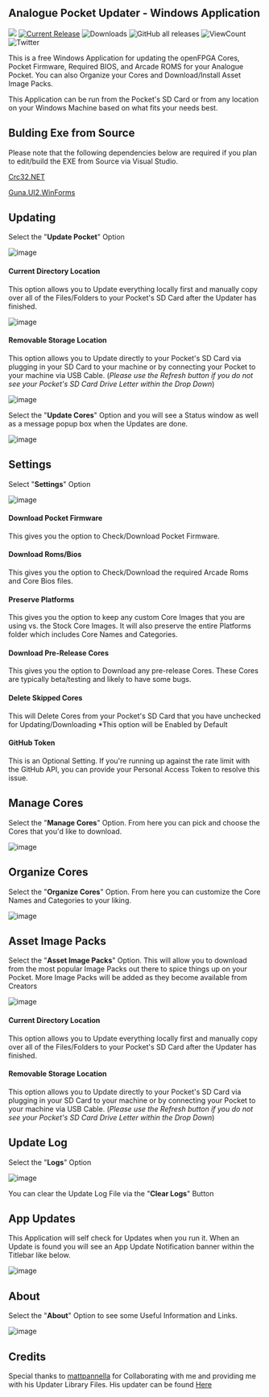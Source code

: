 ## Analogue Pocket Updater - Windows Application ##
[![](https://img.shields.io/static/v1?label=Sponsor&message=%E2%9D%A4&logo=GitHub&color=%23fe8e86)](https://github.com/sponsors/RetroDriven) [![Current Release](https://img.shields.io/github/v/release/RetroDriven/Pocket_Updater?label=Current%20Release)](https://github.com/RetroDriven/Pocket_Updater/releases/latest) ![Downloads](https://img.shields.io/github/downloads/RetroDriven/Pocket_Updater/latest/total?label=Downloads) ![GitHub all releases](https://img.shields.io/github/downloads/RetroDriven/Pocket_Updater/total?label=Total%20Downloads) ![ViewCount](https://views.whatilearened.today/views/github/RetroDriven/Pocket_Updater.svg) ![Twitter](https://img.shields.io/twitter/url/https/twitter.com/RetroDriven.svg?style=social&label=Follow%20%40RetroDriven)

This is a free Windows Application for updating the openFPGA Cores, Pocket Firmware, Required BIOS, and Arcade ROMS for your Analogue Pocket. You can also Organize your Cores and Download/Install Asset Image Packs.

This Application can be run from the Pocket's SD Card or from any location on your Windows Machine based on what fits your needs best.

## Bulding Exe from Source ##
Please note that the following dependencies below are required if you plan to edit/build the EXE from Source via Visual Studio.

[Crc32.NET](https://www.nuget.org/packages/Crc32.NET)

[Guna.UI2.WinForms](https://www.nuget.org/packages/Guna.UI2.WinForms)

## Updating ##

Select the "**Update Pocket**" Option

![image](https://github.com/RetroDriven/Pocket_Updater/blob/master/Sceenshots/Main.png)

#### Current Directory Location
This option allows you to Update everything locally first and manually copy over all of the Files/Folders to your Pocket's SD Card after the Updater has finished. 

![image](https://github.com/RetroDriven/Pocket_Updater/blob/master/Sceenshots/Update.png)

#### Removable Storage Location
This option allows you to Update directly to your Pocket's SD Card via plugging in your SD Card to your machine or by connecting your Pocket to your machine via USB Cable. (*Please use the Refresh button if you do not see your Pocket's SD Card Drive Letter within the Drop Down*)

![image](https://github.com/RetroDriven/Pocket_Updater/blob/master/Sceenshots/Update_Pocket.png)

Select the "**Update Cores**" Option and you will see a Status window as well as a message popup box when the Updates are done.

![image](https://github.com/RetroDriven/Pocket_Updater/blob/master/Sceenshots/Updates_Complete.png)

## Settings ##
Select "**Settings**" Option

![image](https://github.com/RetroDriven/Pocket_Updater/blob/master/Sceenshots/Settings.png)

#### Download Pocket Firmware
This gives you the option to Check/Download Pocket Firmware.

#### Download Roms/Bios
This gives you the option to Check/Download the required Arcade Roms and Core Bios files.

#### Preserve Platforms
This gives you the option to keep any custom Core Images that you are using vs. the Stock Core Images. It will also preserve the entire Platforms folder which includes Core Names and Categories.

#### Download Pre-Release Cores
This gives you the option to Download any pre-release Cores. These Cores are typically beta/testing and likely to have some bugs.

#### Delete Skipped Cores
This will Delete Cores from your Pocket's SD Card that you have unchecked for Updating/Downloading
*This option will be Enabled by Default

#### GitHub Token
This is an Optional Setting. If you're running up against the rate limit with the GitHub API, you can provide your Personal Access Token to resolve this issue.

## Manage Cores ##
Select the "**Manage Cores**" Option. From here you can pick and choose the Cores that you'd like to download.

![image](https://github.com/RetroDriven/Pocket_Updater/blob/master/Sceenshots/Manage_Cores.png)

## Organize Cores ##
Select the "**Organize Cores**" Option. From here you can customize the Core Names and Categories to your liking.

![image](https://github.com/RetroDriven/Pocket_Updater/blob/master/Sceenshots/Organize_Cores.png)

## Asset Image Packs ##
Select the "**Asset Image Packs**" Option. This will allow you to download from the most popular Image Packs out there to spice things up on your Pocket. More Image Packs will be added as they become available from Creators

![image](https://github.com/RetroDriven/Pocket_Updater/blob/master/Sceenshots/Image_Packs.png)

#### Current Directory Location
This option allows you to Update everything locally first and manually copy over all of the Files/Folders to your Pocket's SD Card after the Updater has finished. 

#### Removable Storage Location
This option allows you to Update directly to your Pocket's SD Card via plugging in your SD Card to your machine or by connecting your Pocket to your machine via USB Cable. (*Please use the Refresh button if you do not see your Pocket's SD Card Drive Letter within the Drop Down*)

## Update Log ##
Select the "**Logs**" Option

![image](https://github.com/RetroDriven/Pocket_Updater/blob/master/Sceenshots/Update_Log.png)

You can clear the Update Log File via the "**Clear Logs**" Button

## App Updates ##
This Application will self check for Updates when you run it. When an Update is found you will see an App Update Notification banner within the Titlebar like below. 

![image](https://github.com/RetroDriven/Pocket_Updater/blob/master/Sceenshots/Updates_Found.png)

## About
Select the "**About**" Option to see some Useful Information and Links.

![image](https://github.com/RetroDriven/Pocket_Updater/blob/master/Sceenshots/About.png)

## Credits ##
Special thanks to [mattpannella](https://github.com/mattpannella) for Collaborating with me and providing me with his Updater Library Files. His updater can be found [Here](https://github.com/mattpannella/pocket_core_autoupdate_net)

